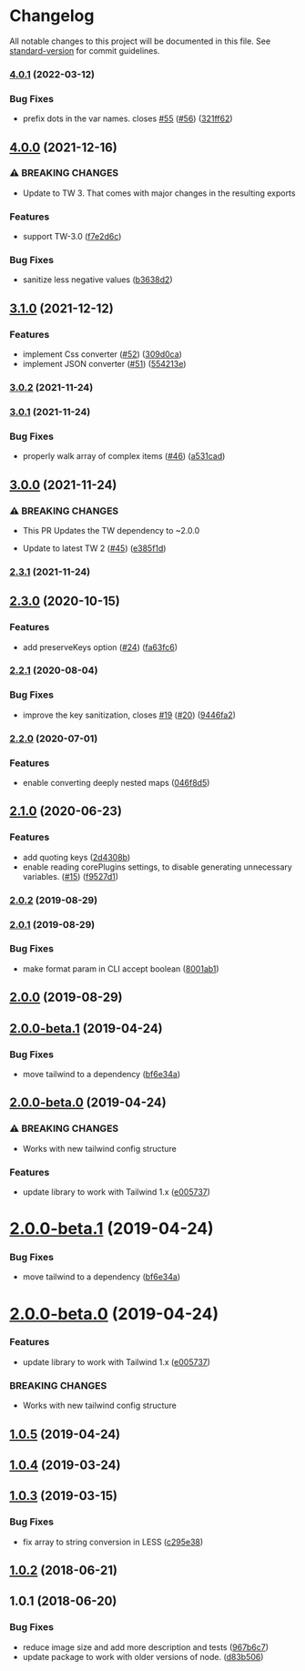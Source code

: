 # Changelog

All notable changes to this project will be documented in this file. See [standard-version](https://github.com/conventional-changelog/standard-version) for commit guidelines.

### [4.0.1](https://github.com/dobromir-hristov/tailwindcss-export-config/compare/v4.0.0...v4.0.1) (2022-03-12)


### Bug Fixes

* prefix dots in the var names. closes [#55](https://github.com/dobromir-hristov/tailwindcss-export-config/issues/55) ([#56](https://github.com/dobromir-hristov/tailwindcss-export-config/issues/56)) ([321ff62](https://github.com/dobromir-hristov/tailwindcss-export-config/commit/321ff62ccd637655c297e9b4923899056d6b1443))

## [4.0.0](https://github.com/dobromir-hristov/tailwindcss-export-config/compare/v3.1.0...v4.0.0) (2021-12-16)


### ⚠ BREAKING CHANGES

* Update to TW 3. That comes with major changes in the resulting exports

### Features

* support TW-3.0 ([f7e2d6c](https://github.com/dobromir-hristov/tailwindcss-export-config/commit/f7e2d6c888cf4031508c08bce4b15921d844b2a8))


### Bug Fixes

* sanitize less negative values ([b3638d2](https://github.com/dobromir-hristov/tailwindcss-export-config/commit/b3638d2c549be79341d8b059bc20a2119050d129))

## [3.1.0](https://github.com/dobromir-hristov/tailwindcss-export-config/compare/v3.0.2...v3.1.0) (2021-12-12)


### Features

* implement Css converter ([#52](https://github.com/dobromir-hristov/tailwindcss-export-config/issues/52)) ([309d0ca](https://github.com/dobromir-hristov/tailwindcss-export-config/commit/309d0ca7b3c51d520646ede07df970f7969aa55e))
* implement JSON converter ([#51](https://github.com/dobromir-hristov/tailwindcss-export-config/issues/51)) ([554213e](https://github.com/dobromir-hristov/tailwindcss-export-config/commit/554213ec03a42080959dacffe2a1b8fde91560d3))

### [3.0.2](https://github.com/dobromir-hristov/tailwindcss-export-config/compare/v3.0.1...v3.0.2) (2021-11-24)

### [3.0.1](https://github.com/dobromir-hristov/tailwindcss-export-config/compare/v3.0.0...v3.0.1) (2021-11-24)


### Bug Fixes

* properly walk array of complex items ([#46](https://github.com/dobromir-hristov/tailwindcss-export-config/issues/46)) ([a531cad](https://github.com/dobromir-hristov/tailwindcss-export-config/commit/a531cad))

## [3.0.0](https://github.com/dobromir-hristov/tailwindcss-export-config/compare/v2.3.1...v3.0.0) (2021-11-24)


### ⚠ BREAKING CHANGES

* This PR Updates the TW dependency to ~2.0.0

* Update to latest TW 2 ([#45](https://github.com/dobromir-hristov/tailwindcss-export-config/issues/45)) ([e385f1d](https://github.com/dobromir-hristov/tailwindcss-export-config/commit/e385f1d))

### [2.3.1](https://github.com/dobromir-hristov/tailwindcss-export-config/compare/v2.3.0...v2.3.1) (2021-11-24)

## [2.3.0](https://github.com/dobromir-hristov/tailwindcss-export-config/compare/v2.2.1...v2.3.0) (2020-10-15)


### Features

* add preserveKeys option ([#24](https://github.com/dobromir-hristov/tailwindcss-export-config/issues/24)) ([fa63fc6](https://github.com/dobromir-hristov/tailwindcss-export-config/commit/fa63fc6))

### [2.2.1](https://github.com/dobromir-hristov/tailwindcss-export-config/compare/v2.2.0...v2.2.1) (2020-08-04)


### Bug Fixes

* improve the key sanitization, closes [#19](https://github.com/dobromir-hristov/tailwindcss-export-config/issues/19) ([#20](https://github.com/dobromir-hristov/tailwindcss-export-config/issues/20)) ([9446fa2](https://github.com/dobromir-hristov/tailwindcss-export-config/commit/9446fa2))

### [2.2.0](https://github.com/dobromir-hristov/tailwindcss-export-config/compare/v2.1.0...v2.2.0) (2020-07-01)

### Features

* enable converting deeply nested maps ([046f8d5](https://github.com/dobromir-hristov/tailwindcss-export-config/commit/046f8d5))

## [2.1.0](https://github.com/dobromir-hristov/tailwindcss-export-config/compare/v2.0.2...v2.1.0) (2020-06-23)


### Features

* add quoting keys ([2d4308b](https://github.com/dobromir-hristov/tailwindcss-export-config/commit/2d4308b))
* enable reading corePlugins settings, to disable generating unnecessary variables. ([#15](https://github.com/dobromir-hristov/tailwindcss-export-config/issues/15)) ([f9527d1](https://github.com/dobromir-hristov/tailwindcss-export-config/commit/f9527d1))

### [2.0.2](https://github.com/dobromir-hristov/tailwindcss-export-config/compare/v2.0.1...v2.0.2) (2019-08-29)

### [2.0.1](https://github.com/dobromir-hristov/tailwindcss-export-config/compare/v2.0.0...v2.0.1) (2019-08-29)


### Bug Fixes

* make format param in CLI accept boolean ([8001ab1](https://github.com/dobromir-hristov/tailwindcss-export-config/commit/8001ab1))

## [2.0.0](https://github.com/dobromir-hristov/tailwindcss-export-config/compare/v1.0.5...v2.0.0) (2019-08-29)

## [2.0.0-beta.1](https://github.com/dobromir-hristov/tailwindcss-export-config/compare/v2.0.0-beta.0...v2.0.0-beta.1) (2019-04-24)


### Bug Fixes

* move tailwind to a dependency ([bf6e34a](https://github.com/dobromir-hristov/tailwindcss-export-config/commit/bf6e34a))

## [2.0.0-beta.0](https://github.com/dobromir-hristov/tailwindcss-export-config/compare/v1.0.4...v2.0.0-beta.0) (2019-04-24)


### ⚠ BREAKING CHANGES

* Works with new tailwind config structure

### Features

* update library to work with Tailwind 1.x ([e005737](https://github.com/dobromir-hristov/tailwindcss-export-config/commit/e005737))

<a name="2.0.0-beta.1"></a>
# [2.0.0-beta.1](https://github.com/dobromir-hristov/tailwindcss-export-config/compare/v2.0.0-beta.0...v2.0.0-beta.1) (2019-04-24)


### Bug Fixes

* move tailwind to a dependency ([bf6e34a](https://github.com/dobromir-hristov/tailwindcss-export-config/commit/bf6e34a))



<a name="2.0.0-beta.0"></a>
# [2.0.0-beta.0](https://github.com/dobromir-hristov/tailwindcss-export-config/compare/v1.0.4...v2.0.0-beta.0) (2019-04-24)


### Features

* update library to work with Tailwind 1.x ([e005737](https://github.com/dobromir-hristov/tailwindcss-export-config/commit/e005737))


### BREAKING CHANGES

* Works with new tailwind config structure



<a name="1.0.5"></a>
## [1.0.5](https://github.com/dobromir-hristov/tailwindcss-export-config/compare/v1.0.4...v1.0.5) (2019-04-24)



<a name="1.0.4"></a>
## [1.0.4](https://github.com/dobromir-hristov/tailwindcss-export-config/compare/v1.0.3...v1.0.4) (2019-03-24)



<a name="1.0.3"></a>
## [1.0.3](https://github.com/dobromir-hristov/tailwindcss-export-config/compare/v1.0.2...v1.0.3) (2019-03-15)


### Bug Fixes

* fix array to string conversion in LESS ([c295e38](https://github.com/dobromir-hristov/tailwindcss-export-config/commit/c295e38))



<a name="1.0.2"></a>
## [1.0.2](https://github.com/dobromir-hristov/tailwindcss-export-config/compare/v1.0.1...v1.0.2) (2018-06-21)



<a name="1.0.1"></a>
## 1.0.1 (2018-06-20)


### Bug Fixes

* reduce image size and add more description and tests ([967b6c7](https://github.com/dobromir-hristov/tailwindcss-export-config/commit/967b6c7))
* update package to work with older versions of node. ([d83b506](https://github.com/dobromir-hristov/tailwindcss-export-config/commit/d83b506))
